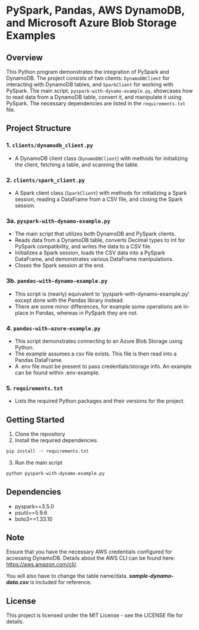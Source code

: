 # PySpark, Pandas, AWS DynamoDB, and Microsoft Azure Blob Storage Examples

## Overview

This Python program demonstrates the integration of PySpark and DynamoDB. The project consists of two clients: `DynamoDBClient` for interacting with DynamoDB tables, and `SparkClient` for working with PySpark. The main script, `pyspark-with-dynamo-example.py`, showcases how to read data from a DynamoDB table, convert it, and manipulate it using PySpark. The necessary dependencies are listed in the `requirements.txt` file.

## Project Structure

### 1. `clients/dynamodb_client.py`

   - A DynamoDB client class (`DynamoDBClient`) with methods for initializing the client, fetching a table, and scanning the table.

### 2. `clients/spark_client.py`

   - A Spark client class (`SparkClient`) with methods for initializing a Spark session, reading a DataFrame from a CSV file, and closing the Spark session.

### 3a. `pyspark-with-dynamo-example.py`

   - The main script that utilizes both DynamoDB and PySpark clients.
   - Reads data from a DynamoDB table, converts Decimal types to int for PySpark compatibility, and writes the data to a CSV file.
   - Initializes a Spark session, loads the CSV data into a PySpark DataFrame, and demonstrates various DataFrame manipulations.
   - Closes the Spark session at the end.

### 3b. `pandas-with-dynamo-example.py`

   - This script is (nearly) equivalent to 'pyspark-with-dynamo-example.py' except done with the Pandas library instead.
   - There are some minor differences, for example some operations are in-place in Pandas, whereas in PySpark they are not.

### 4. `pandas-with-azure-example.py`

   - This script demonstrates connecting to an Azure Blob Storage using Python.
   - The example assumes a csv file exists. This file is then read into a Pandas DataFrame.
   - A .env file must be present to pass credentials/storage info. An example can be found within .env-example.

### 5. `requirements.txt`

   - Lists the required Python packages and their versions for the project.

## Getting Started

1. Clone the repository
2. Install the required dependencies
```bash
pip install -r requirements.txt
```

3. Run the main script
```bash
python pyspark-with-dynamo-example.py
```

## Dependencies

- pyspark==3.5.0
- psutil==5.9.6
- boto3==1.33.10

## Note
Ensure that you have the necessary AWS credentials configured for accessing DynamoDB. Details about the AWS CLI can be found here: https://aws.amazon.com/cli/.

 You will also have to change the table name/data.
***sample-dynamo-data.csv*** is included for reference.

## License
This project is licensed under the MIT License - see the LICENSE file for details.